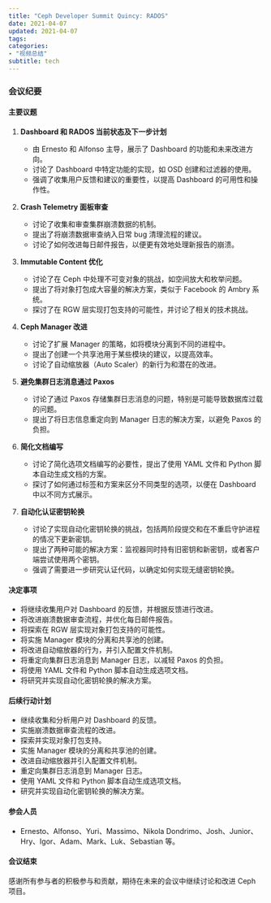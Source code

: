 ```yaml
---
title: "Ceph Developer Summit Quincy: RADOS"
date: 2021-04-07
updated: 2021-04-07
tags:
categories:
- "视频总结"
subtitle: tech
---
```



### 会议纪要

#### 主要议题
1. **Dashboard 和 RADOS 当前状态及下一步计划**
   - 由 Ernesto 和 Alfonso 主导，展示了 Dashboard 的功能和未来改进方向。
   - 讨论了 Dashboard 中特定功能的实现，如 OSD 创建和过滤器的使用。
   - 强调了收集用户反馈和建议的重要性，以提高 Dashboard 的可用性和操作性。

2. **Crash Telemetry 面板审查**
   - 讨论了收集和审查集群崩溃数据的机制。
   - 提出了将崩溃数据审查纳入日常 bug 清理流程的建议。
   - 讨论了如何改进每日邮件报告，以便更有效地处理新报告的崩溃。

3. **Immutable Content 优化**
   - 讨论了在 Ceph 中处理不可变对象的挑战，如空间放大和枚举问题。
   - 提出了将对象打包成大容量的解决方案，类似于 Facebook 的 Ambry 系统。
   - 探讨了在 RGW 层实现打包支持的可能性，并讨论了相关的技术挑战。

4. **Ceph Manager 改进**
   - 讨论了扩展 Manager 的策略，如将模块分离到不同的进程中。
   - 提出了创建一个共享池用于某些模块的建议，以提高效率。
   - 讨论了自动缩放器（Auto Scaler）的新行为和潜在的改进。

5. **避免集群日志消息通过 Paxos**
   - 讨论了通过 Paxos 存储集群日志消息的问题，特别是可能导致数据库过载的问题。
   - 提出了将日志信息重定向到 Manager 日志的解决方案，以避免 Paxos 的负担。

6. **简化文档编写**
   - 讨论了简化选项文档编写的必要性，提出了使用 YAML 文件和 Python 脚本自动生成文档的方案。
   - 探讨了如何通过标签和方案来区分不同类型的选项，以便在 Dashboard 中以不同方式展示。

7. **自动化认证密钥轮换**
   - 讨论了实现自动化密钥轮换的挑战，包括两阶段提交和在不重启守护进程的情况下更新密钥。
   - 提出了两种可能的解决方案：监视器同时持有旧密钥和新密钥，或者客户端尝试使用两个密钥。
   - 强调了需要进一步研究认证代码，以确定如何实现无缝密钥轮换。

#### 决定事项
- 将继续收集用户对 Dashboard 的反馈，并根据反馈进行改进。
- 将改进崩溃数据审查流程，并优化每日邮件报告。
- 将探索在 RGW 层实现对象打包支持的可能性。
- 将实施 Manager 模块的分离和共享池的创建。
- 将改进自动缩放器的行为，并引入配置文件机制。
- 将重定向集群日志消息到 Manager 日志，以减轻 Paxos 的负担。
- 将使用 YAML 文件和 Python 脚本自动生成选项文档。
- 将研究并实现自动化密钥轮换的解决方案。

#### 后续行动计划
- 继续收集和分析用户对 Dashboard 的反馈。
- 实施崩溃数据审查流程的改进。
- 探索并实现对象打包支持。
- 实施 Manager 模块的分离和共享池的创建。
- 改进自动缩放器并引入配置文件机制。
- 重定向集群日志消息到 Manager 日志。
- 使用 YAML 文件和 Python 脚本自动生成选项文档。
- 研究并实现自动化密钥轮换的解决方案。

#### 参会人员
- Ernesto、Alfonso、Yuri、Massimo、Nikola Dondrimo、Josh、Junior、Hry、Igor、Adam、Mark、Luk、Sebastian 等。

#### 会议结束
感谢所有参与者的积极参与和贡献，期待在未来的会议中继续讨论和改进 Ceph 项目。